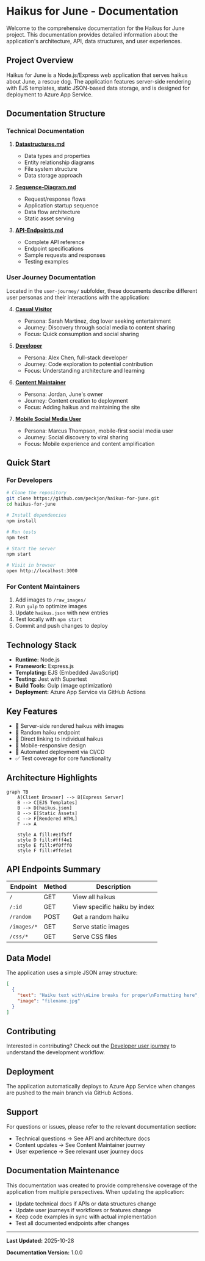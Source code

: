 # Haikus for June - Documentation

Welcome to the comprehensive documentation for the Haikus for June project. This documentation provides detailed information about the application's architecture, API, data structures, and user experiences.

## Project Overview

Haikus for June is a Node.js/Express web application that serves haikus about June, a rescue dog. The application features server-side rendering with EJS templates, static JSON-based data storage, and is designed for deployment to Azure App Service.

## Documentation Structure

### Technical Documentation

1. **[Datastructures.md](./Datastructures.md)**
   - Data types and properties
   - Entity relationship diagrams
   - File system structure
   - Data storage approach

2. **[Sequence-Diagram.md](./Sequence-Diagram.md)**
   - Request/response flows
   - Application startup sequence
   - Data flow architecture
   - Static asset serving

3. **[API-Endpoints.md](./API-Endpoints.md)**
   - Complete API reference
   - Endpoint specifications
   - Sample requests and responses
   - Testing examples

### User Journey Documentation

Located in the `user-journey/` subfolder, these documents describe different user personas and their interactions with the application:

4. **[Casual Visitor](./user-journey/casual-visitor.md)**
   - Persona: Sarah Martinez, dog lover seeking entertainment
   - Journey: Discovery through social media to content sharing
   - Focus: Quick consumption and social sharing

5. **[Developer](./user-journey/developer.md)**
   - Persona: Alex Chen, full-stack developer
   - Journey: Code exploration to potential contribution
   - Focus: Understanding architecture and learning

6. **[Content Maintainer](./user-journey/content-maintainer.md)**
   - Persona: Jordan, June's owner
   - Journey: Content creation to deployment
   - Focus: Adding haikus and maintaining the site

7. **[Mobile Social Media User](./user-journey/mobile-social-media-user.md)**
   - Persona: Marcus Thompson, mobile-first social media user
   - Journey: Social discovery to viral sharing
   - Focus: Mobile experience and content amplification

## Quick Start

### For Developers

```bash
# Clone the repository
git clone https://github.com/peckjon/haikus-for-june.git
cd haikus-for-june

# Install dependencies
npm install

# Run tests
npm test

# Start the server
npm start

# Visit in browser
open http://localhost:3000
```

### For Content Maintainers

1. Add images to `/raw_images/`
2. Run `gulp` to optimize images
3. Update `haikus.json` with new entries
4. Test locally with `npm start`
5. Commit and push changes to deploy

## Technology Stack

- **Runtime:** Node.js
- **Framework:** Express.js
- **Templating:** EJS (Embedded JavaScript)
- **Testing:** Jest with Supertest
- **Build Tools:** Gulp (image optimization)
- **Deployment:** Azure App Service via GitHub Actions

## Key Features

- 📝 Server-side rendered haikus with images
- 🎲 Random haiku endpoint
- 🔗 Direct linking to individual haikus
- 📱 Mobile-responsive design
- 🚀 Automated deployment via CI/CD
- ✅ Test coverage for core functionality

## Architecture Highlights

```mermaid
graph TB
    A[Client Browser] --> B[Express Server]
    B --> C[EJS Templates]
    B --> D[haikus.json]
    B --> E[Static Assets]
    C --> F[Rendered HTML]
    F --> A
    
    style A fill:#e1f5ff
    style D fill:#fff4e1
    style E fill:#f0fff0
    style F fill:#ffe1e1
```

## API Endpoints Summary

| Endpoint | Method | Description |
|----------|--------|-------------|
| `/` | GET | View all haikus |
| `/:id` | GET | View specific haiku by index |
| `/random` | POST | Get a random haiku |
| `/images/*` | GET | Serve static images |
| `/css/*` | GET | Serve CSS files |

## Data Model

The application uses a simple JSON array structure:

```json
[
  {
    "text": "Haiku text with\nLine breaks for proper\nFormatting here",
    "image": "filename.jpg"
  }
]
```

## Contributing

Interested in contributing? Check out the [Developer user journey](./user-journey/developer.md) to understand the development workflow.

## Deployment

The application automatically deploys to Azure App Service when changes are pushed to the main branch via GitHub Actions.

## Support

For questions or issues, please refer to the relevant documentation section:
- Technical questions → See API and architecture docs
- Content updates → See Content Maintainer journey
- User experience → See relevant user journey docs

## Documentation Maintenance

This documentation was created to provide comprehensive coverage of the application from multiple perspectives. When updating the application:

- Update technical docs if APIs or data structures change
- Update user journeys if workflows or features change
- Keep code examples in sync with actual implementation
- Test all documented endpoints after changes

---

**Last Updated:** 2025-10-28

**Documentation Version:** 1.0.0
